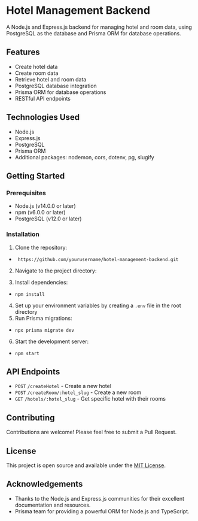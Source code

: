# Hotel Management Backend

A Node.js and Express.js backend for managing hotel and room data, using PostgreSQL as the database and Prisma ORM for database operations.

## Features

- Create hotel data
- Create room data
- Retrieve hotel and room data
- PostgreSQL database integration
- Prisma ORM for database operations
- RESTful API endpoints

## Technologies Used

- Node.js
- Express.js
- PostgreSQL
- Prisma ORM
- Additional packages: nodemon, cors, dotenv, pg, slugify

## Getting Started

### Prerequisites

- Node.js (v14.0.0 or later)
- npm (v6.0.0 or later)
- PostgreSQL (v12.0 or later)

### Installation

1. Clone the repository:

- ``` https://github.com/yourusername/hotel-management-backend.git```

2. Navigate to the project directory:

3. Install dependencies:
- ```npm install```
4. Set up your environment variables by creating a `.env` file in the root directory
5. Run Prisma migrations:
- ```npx prisma migrate dev```
6. Start the development server:
- ```npm start ```
## API Endpoints

- ```POST``` `/createHotel` - Create a new hotel
- ```POST``` `/createRoom/:hotel_slug` - Create a new room
- ```GET``` `/hotels/:hotel_slug` - Get specific hotel with their rooms
## Contributing

Contributions are welcome! Please feel free to submit a Pull Request.

## License

This project is open source and available under the [MIT License](LICENSE).

## Acknowledgements

- Thanks to the Node.js and Express.js communities for their excellent documentation and resources.
- Prisma team for providing a powerful ORM for Node.js and TypeScript.